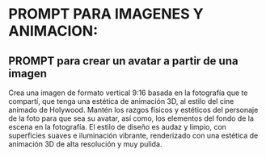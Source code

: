 # PROMPT PARA IMAGENES Y ANIMACION:

## PROMPT para crear un avatar a partir de una imagen
Crea una imagen de formato vertical 9:16 basada en la fotografía que te compartí, que tenga una estética de animación 3D, al estilo del cine animado de Holywood. Mantén los razgos físicos y estéticos del personaje de la foto para que sea su avatar, así como, los elementos del fondo de la escena en la fotografía. El estilo de diseño es audaz y limpio, con superficies suaves e iluminación vibrante, renderizado con una estética de animación 3D de alta resolución y muy pulida.
